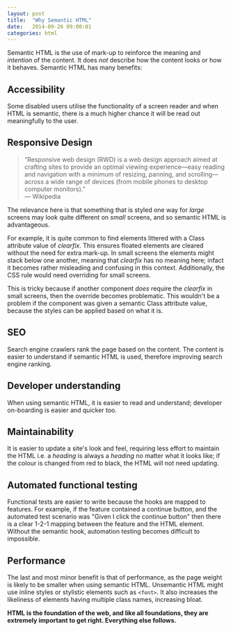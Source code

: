 ```yaml
---
layout: post
title:  "Why Semantic HTML"
date:   2014-09-26 09:00:01
categories: html
---
```


Semantic HTML is the use of mark-up to reinforce the meaning and *intention* of the content. It does *not* describe how the content looks or how it behaves. Semantic HTML has many benefits:

## Accessibility

Some disabled users utilise the functionality of a screen reader and when HTML is semantic, there is a much higher chance it will be read out meaningfully to the user.

## Responsive Design

> &ldquo;Responsive web design (RWD) is a web design approach aimed at crafting sites to provide an optimal viewing experience—easy reading and navigation with a minimum of resizing, panning, and scrolling—across a wide range of devices (from mobile phones to desktop computer monitors).&rdquo;
> <br> &mdash; Wikipedia

The relevance here is that something that is styled one way for *large* screens may look quite different on *small* screens, and so semantic HTML is advantageous.

For example, it is quite common to find elements littered with a Class attribute value of *clearfix*. This ensures floated elements are cleared without the need for extra mark-up. In small screens the elements might stack below one another, meaning that *clearfix* has no meaning here; infact it becomes rather misleading and confusing in this context. Additionally, the CSS rule would need overriding for small screens.

This is tricky because if another component *does* require the *clearfix* in small screens, then the override becomes problematic. This wouldn't be a problem if the component was given a semantic Class attribute value, because the styles can be applied based on what it is.

## SEO

Search engine crawlers rank the page based on the content. The content is easier to understand if semantic HTML is used, therefore improving search engine ranking.

## Developer understanding

When using semantic HTML, it is easier to read and understand; developer on-boarding is easier and quicker too.

## Maintainability

It is easier to update a site's look and feel, requiring less effort to maintain the HTML i.e. a *heading* is always a *heading* no matter what it looks like; if the colour is changed from red to black, the HTML will not need updating.

## Automated functional testing

Functional tests are easier to write because the hooks are mapped to features. For example, if the feature contained a continue button, and the automated test scenario was "Given I click the continue button" then there is a clear 1-2-1 mapping between the feature and the HTML element. Without the semantic hook, automation testing becomes difficult to impossible.

## Performance

The last and most minor benefit is that of performance, as the page weight is likely to be smaller when using semantic HTML. Unsemantic HTML might use inline styles or stylistic elements such as `<font>`. It also increases the likeliness of elements having multiple class names, increasing bloat.

**HTML is the foundation of the web, and like all foundations, they are extremely important to get right. Everything else follows.**